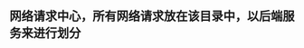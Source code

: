 <!--
 * @Author: your name
 * @Date: 2020-06-19 18:00:15
 * @LastEditTime: 2020-06-19 18:13:36
 * @LastEditors: Please set LastEditors
 * @Description: In User Settings Edit
 * @FilePath: /platform-sale/src/containers/RequestCenter/README.md
--> 

## 网络请求中心，所有网络请求放在该目录中，以后端服务来进行划分

